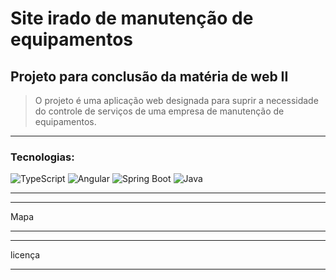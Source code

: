 # Site irado de manutenção de equipamentos
## Projeto para conclusão da matéria de web II
> O projeto é uma aplicação web designada para suprir a necessidade do controle de serviços de uma empresa de manutenção de equipamentos.
---
### Tecnologias:
![TypeScript](https://img.shields.io/badge/TypeScript-007ACC?style=for-the-badge&logo=typescript&logoColor=white)
![Angular](https://img.shields.io/badge/Angular-DD0031?style=for-the-badge&logo=angular&logoColor=white)
![Spring Boot](https://img.shields.io/badge/Spring_Boot-6DB33F?style=for-the-badge&logo=spring-boot&logoColor=white)
![Java](https://img.shields.io/badge/Java-ED8B00?style=for-the-badge&logo=openjdk&logoColor=white)


---

---

Mapa

---

---

licença

---

